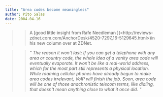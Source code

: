 ```yaml
---
title: "Area codes become meaningless"
author: Pito Salas
date: 2004-04-16
---
```



>>

>> A [good little insight from Rafe Needleman ](<http://reviews-
zdnet.com.com/AnchorDesk/4520-7297_16-5129645.html>)in his new column over at
ZDNet.

>>

>> _" The reason it won't last: If you can get a telephone with any area or
country code, the whole idea of a vanity area code will eventually evaporate.
It won't be like a real-world address, which for the most part still
represents a physical location. While roaming cellular phones have already
begun to make area codes irrelevant, VoIP will finish the job. Soon, area code
will be one of those anachronistic telecom terms, like dialing, that doesn't
mean anything close to what it once did. "_


